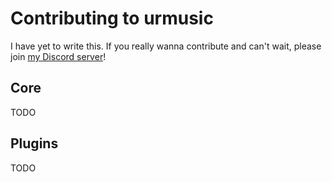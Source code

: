 # Contributing to urmusic
I have yet to write this. If you really wanna contribute and can't wait, please join [my Discord server](https://discord.gg/tugNkYT)!

## Core
TODO

## Plugins
TODO
